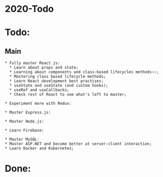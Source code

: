 # 2020-Todo

# Todo:

  ## Main
  
    * Fully master React.js:
      * Learn about props and state;
      * Learning about components and class-based lifecycles methods~~;
      * Mastering class based lifecycle methods;
      * Learn React development best practises;
      * useState and useState (and custom hooks);
      * useRef and useCallbacks;
      * Check rest of React to see what's left to master;

    * Experiment more with Redux:
      
    * Master Express.js: 
    
    * Master Node.js:
    
    * Learn Firebase:
    
    * Master MySQL:
    * Master ASP.NET and become better at server-client interaction;
    * Learn Docker and Kubernetes;
  
# Done:
